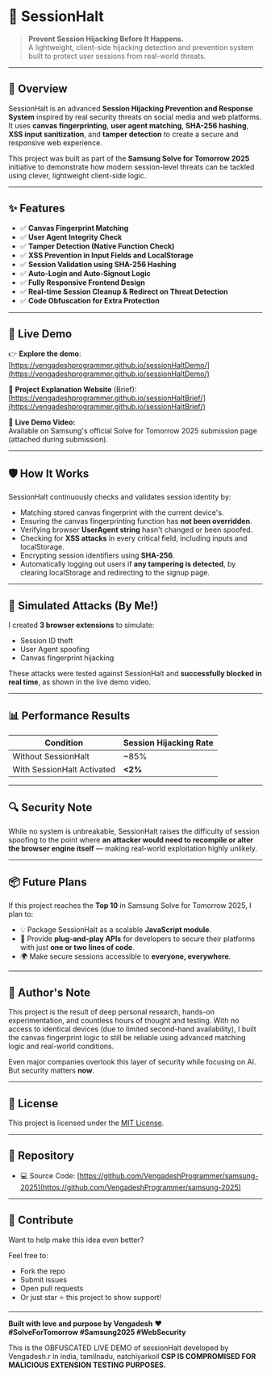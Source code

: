 # 🔐 SessionHalt

> **Prevent Session Hijacking Before It Happens.**  
> A lightweight, client-side hijacking detection and prevention system built to protect user sessions from real-world threats.

---

## 📌 Overview

SessionHalt is an advanced **Session Hijacking Prevention and Response System** inspired by real security threats on social media and web platforms. It uses **canvas fingerprinting**, **user agent matching**, **SHA-256 hashing**, **XSS input sanitization**, and **tamper detection** to create a secure and responsive web experience.

This project was built as part of the **Samsung Solve for Tomorrow 2025** initiative to demonstrate how modern session-level threats can be tackled using clever, lightweight client-side logic.

---

## ✨ Features

- ✅ **Canvas Fingerprint Matching**
- ✅ **User Agent Integrity Check**
- ✅ **Tamper Detection (Native Function Check)**
- ✅ **XSS Prevention in Input Fields and LocalStorage**
- ✅ **Session Validation using SHA-256 Hashing**
- ✅ **Auto-Login and Auto-Signout Logic**
- ✅ **Fully Responsive Frontend Design**
- ✅ **Real-time Session Cleanup & Redirect on Threat Detection**
- ✅ **Code Obfuscation for Extra Protection**

---

## 🚀 Live Demo

👉 **Explore the demo**:  
[https://vengadeshprogrammer.github.io/sessionHaltDemo/](https://vengadeshprogrammer.github.io/sessionHaltDemo/)

📖 **Project Explanation Website** (Brief):  
[https://vengadeshprogrammer.github.io/sessionHaltBrief/](https://vengadeshprogrammer.github.io/sessionHaltBrief/)

🎥 **Live Demo Video:**  
Available on Samsung's official Solve for Tomorrow 2025 submission page (attached during submission).

---

## 🛡️ How It Works

SessionHalt continuously checks and validates session identity by:

- Matching stored canvas fingerprint with the current device's.
- Ensuring the canvas fingerprinting function has **not been overridden**.
- Verifying browser **UserAgent string** hasn't changed or been spoofed.
- Checking for **XSS attacks** in every critical field, including inputs and localStorage.
- Encrypting session identifiers using **SHA-256**.
- Automatically logging out users if **any tampering is detected**, by clearing localStorage and redirecting to the signup page.

---

## 🧪 Simulated Attacks (By Me!)

I created **3 browser extensions** to simulate:
- Session ID theft
- User Agent spoofing
- Canvas fingerprint hijacking

These attacks were tested against SessionHalt and **successfully blocked in real time**, as shown in the live demo video.

---

## 📊 Performance Results

| Condition                        | Session Hijacking Rate |
|----------------------------------|-------------------------|
| Without SessionHalt              | ~85%                    |
| With SessionHalt Activated       | **<2%**                 |

---

## 🔍 Security Note

While no system is unbreakable, SessionHalt raises the difficulty of session spoofing to the point where **an attacker would need to recompile or alter the browser engine itself** — making real-world exploitation highly unlikely.

---

## 📦 Future Plans

If this project reaches the **Top 10** in Samsung Solve for Tomorrow 2025, I plan to:

- 💡 Package SessionHalt as a scalable **JavaScript module**.
- 🧩 Provide **plug-and-play APIs** for developers to secure their platforms with just **one or two lines of code**.
- 🌍 Make secure sessions accessible to **everyone, everywhere**.

---

## 🧠 Author's Note

This project is the result of deep personal research, hands-on experimentation, and countless hours of thought and testing. With no access to identical devices (due to limited second-hand availability), I built the canvas fingerprint logic to still be reliable using advanced matching logic and real-world conditions.

Even major companies overlook this layer of security while focusing on AI. But security matters **now**.

---

## 📝 License

This project is licensed under the [MIT License](./LICENSE).

---

## 📂 Repository

- 💻 Source Code: [https://github.com/VengadeshProgrammer/samsung-2025](https://github.com/VengadeshProgrammer/samsung-2025)

---

## 🙌 Contribute

Want to help make this idea even better?

Feel free to:
- Fork the repo
- Submit issues
- Open pull requests
- Or just star ⭐ this project to show support!

---

**Built with love and purpose by Vengadesh** ❤️  
**#SolveForTomorrow #Samsung2025 #WebSecurity**

This is the OBFUSCATED LIVE DEMO of sessionHalt developed by Vengadesh.r in india, tamilnadu, natchiyarkoil
<b>CSP IS COMPROMISED FOR MALICIOUS EXTENSION TESTING PURPOSES.</b>

